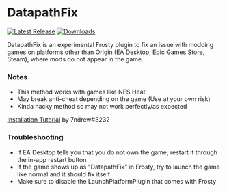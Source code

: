 # DatapathFix
[![Latest Release](https://img.shields.io/github/v/release/Dyvinia/DatapathFixPlugin?style=for-the-badge&labelColor=270943&color=8f35e3&label=Release)](https://github.com/Dyvinia/DatapathFixPlugin/releases/latest)
[![Downloads](https://img.shields.io/github/downloads/Dyvinia/DatapathFixPlugin/total?style=for-the-badge&labelColor=270943&color=8f35e3&label=Downloads)](https://github.com/Dyvinia/DatapathFixPlugin/releases)

DatapathFix is an experimental Frosty plugin to fix an issue with modding games on platforms other than Origin (EA Desktop, Epic Games Store, Steam), where mods do not appear in the game.

### Notes
- This method works with games like NFS Heat
- May break anti-cheat depending on the game (Use at your own risk)
- Kinda hacky method so may not work perfectly/as expected

[Installation Tutorial](https://7ndrew.blogspot.com/2022/10/using-nfs-heat-mods-with-ea-desktopxbox.html) by 7ndrew#3232

### Troubleshooting
- If EA Desktop tells you that you do not own the game, restart it through the in-app restart button
- If the game shows up as "DatapathFix" in Frosty, try to launch the game like normal and it should fix itself
- Make sure to disable the LaunchPlatformPlugin that comes with Frosty 
